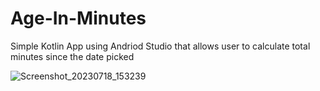 # Age-In-Minutes

Simple Kotlin App using Andriod Studio that allows user to calculate total minutes since the date picked

![Screenshot_20230718_153239](https://github.com/tiashe573/Age-In-Minutes/assets/62858643/65b79202-dbbf-4260-96c8-322cd67d1c07)
